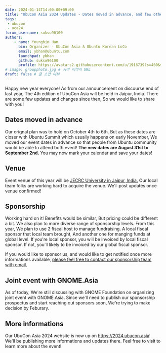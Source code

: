 ```yaml
---
date: 2024-01-14T14:00:00+09:00
title: "UbuCon Asia 2024 Updates - Dates moved in advance, and few other things"
tags:
 - ubucon
 - uca24
forum_username: sukso96100
authors:
    - name: Youngbin Han
      bio: Organizer - UbuCon Asia & Ubuntu Korean LoCo
      email: ybhan@ubuntu.com
      launchpad: ybhan
      github: sukso96100
      profile: https://avatars2.githubusercontent.com/u/1916739?s=460&v=4
# image: groupphoto.jpg # 커버 이미지 URL
draft: false # 글 초안 여부
---
```


Happy new year everyone! As from our announcement on discourse end of last year, The 4th edition of UbuCon Asia will be held in Jaipur, India. There are some few updates and changes since then, So we would like to share with you!

## Dates moved in advance
Our orignal plan was to hold on October 4th to 6th. But as these dates are closer with Ubuntu Summit which usually happens on early November, We moved our event dates in advance so that people from Ubuntu community would be able to attend both event! **The new dates are August 31st to September 2nd.** You may now mark your calendar and save your dates!

## Venue
Event venue of this year will be [JECRC University in Jaipur, India.](https://maps.app.goo.gl/saSFBMYQY1QQzvTTA) Our local team folks are working hard to acquire the venue. We'll post updates once venue confirmed!

## Sponsorship
Working hard on it! Benefits would be similar, But pricing could be different a bit. We also plan to more diverse range of sponsorship levels. From this year, We plan to use 2 fiscal host to manage fundraising. A local fiscal sponsor that local team brought, And another one for manging funds at global level. If you're local sponsor, you will be invoiced by local fiscal sponsor. If not, you'll likely to be invoiced by our global fiscal sponsor.

If you would like to sponsor us, and would like to get notified once more informations available, [please feel free to contact our sponsorship team with email.](mailto:sponsorship@ubucon.asia) 

## Joint event with GNOME.Asia
As of today, We're still discussing with GNOME Foundation on organizing joint event with GNOME.Asia. Since we'll need to publish our sponsorship prospectus and start reaching out sponsors soon, We're trying to make decision by Feburary.

## More informations
Our UbuCon Asia 2024 website is now up on https://2024.ubucon.asia! We'll be publishing more informations and updates there. Feel free to visit to learn more about the event!
